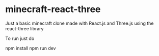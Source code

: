 # minecraft-react-three
Just a basic minecraft clone made with React.js and Three.js using the react-three library

To run just do

npm install
npm run dev
